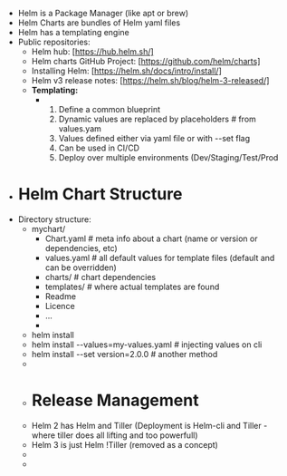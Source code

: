 - Helm is a  Package Manager (like apt or brew)
- Helm Charts are bundles of Helm yaml files
- Helm has a templating engine
- Public repositories:
	- Helm hub: [https://hub.helm.sh/]
	- Helm charts GitHub Project: [https://github.com/helm/charts]
	- Installing Helm: [https://helm.sh/docs/intro/install/]
	- Helm v3 release notes: [https://helm.sh/blog/helm-3-released/]
	- **Templating:**
		- 1. Define a common blueprint
		  2. Dynamic values are replaced by placeholders # from values.yam
		  3. Values defined either via yaml file or with --set flag
		  4. Can be used in CI/CD
		  5. Deploy over multiple environments (Dev/Staging/Test/Prod
- # Helm Chart Structure
- Directory structure:
	- mychart/
		- Chart.yaml             # meta info about a chart (name or version or dependencies, etc)
		- values.yaml           #  all default values for template files (default and can be overridden)
		- charts/                   #  chart dependencies
		- templates/             # where actual templates are found
		- Readme
		- Licence
		- ...
		-
	- helm install <chartname>
	- helm install --values=my-values.yaml <chartname>   # injecting values on cli
	- helm install  --set version=2.0.0       # another method
	-
	- # Release Management
	- Helm 2 has Helm and Tiller (Deployment is Helm-cli and Tiller - where tiller does all lifting and too powerfull)
	- Helm 3 is just Helm !Tiller (removed as a concept)
	-
	-